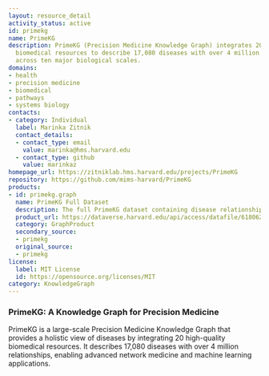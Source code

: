 ```yaml
---
layout: resource_detail
activity_status: active
id: primekg
name: PrimeKG
description: PrimeKG (Precision Medicine Knowledge Graph) integrates 20 high-quality
  biomedical resources to describe 17,080 diseases with over 4 million relationships
  across ten major biological scales.
domains:
- health
- precision medicine
- biomedical
- pathways
- systems biology
contacts:
- category: Individual
  label: Marinka Zitnik
  contact_details:
  - contact_type: email
    value: marinka@hms.harvard.edu
  - contact_type: github
    value: marinkaz
homepage_url: https://zitniklab.hms.harvard.edu/projects/PrimeKG
repository: https://github.com/mims-harvard/PrimeKG
products:
- id: primekg.graph
  name: PrimeKG Full Dataset
  description: The full PrimeKG dataset containing disease relationships.
  product_url: https://dataverse.harvard.edu/api/access/datafile/6180620
  category: GraphProduct
  secondary_source:
  - primekg
  original_source:
  - primekg
license:
  label: MIT License
  id: https://opensource.org/licenses/MIT
category: KnowledgeGraph
---
```


### PrimeKG: A Knowledge Graph for Precision Medicine

PrimeKG is a large-scale Precision Medicine Knowledge Graph that provides a holistic view of diseases by integrating 20 high-quality biomedical resources. It describes 17,080 diseases with over 4 million relationships, enabling advanced network medicine and machine learning applications.
